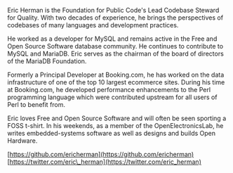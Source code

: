 Eric Herman is the Foundation for Public Code's Lead Codebase Steward for Quality. With two decades of experience, he brings the perspectives of codebases of many languages and development practices.

He worked as a developer for MySQL and remains active in the Free and Open Source Software database community. He continues to contribute to MySQL and MariaDB. Eric serves as the chairman of the board of directors of the MariaDB Foundation.

Formerly a Principal Developer at Booking<span></span>.com, he has worked on the data infrastructure of one of the top 10 largest ecommerce sites. During his time at Booking<span></span>.com, he developed performance enhancements to the Perl programming language which were contributed upstream for all users of Perl to benefit from.

Eric loves Free and Open Source Software and will often be seen sporting a FOSS t-shirt. In his weekends, as a member of the OpenElectronicsLab, he writes embedded-systems software as well as designs and builds Open Hardware.

[https://github.com/ericherman](https://github.com/ericherman)
[https://twitter.com/eric\_herman](https://twitter.com/eric_herman)

